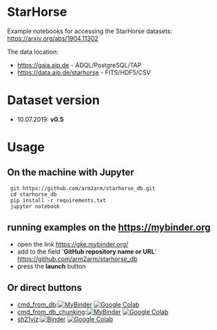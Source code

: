 # StarHorse
Example notebooks for accessing the StarHorse datasets: https://arxiv.org/abs/1904.11302

The data location:

*  https://gaia.aip.de - ADQL/PostgreSQL/TAP 
*  https://data.aip.de/starhorse - FITS/HDF5/CSV


# Dataset version
* 10.07.2019: **v0.5**

# Usage
## On the machine with Jupyter
  ```
   git https://github.com/arm2arm/starhorse_db.git 
   cd starhorse_db
   pip install -r requirements.txt
   jupyter notebook 
  ```
## running examples on the https://mybinder.org
* open the link https://gke.mybinder.org/
* add to the field '**GitHub repository name or URL**'  https://github.com/arm2arm/starhorse_db
* press the **launch** button

## Or direct buttons
- [cmd_from_db](cmd_from_db.ipynb):[![MyBinder](https://mybinder.org/badge.svg)](https://mybinder.org/v2/gh/arm2arm/starhorse_db/master?filepath=cmd_from_db.ipynb)
 [![Google Colab](https://badgen.net/badge/Launch/on%20Google%20Colab/blue?icon=terminal)](https://colab.research.google.com/github/arm2arm/starhorse_db/blob/master/cmd_from_db.ipynb)
 - [cmd_from_db_chunking](cmd_from_db_chunking.ipynb):[![MyBinder](https://mybinder.org/badge.svg)](https://mybinder.org/v2/gh/arm2arm/starhorse_db/master?filepath=cmd_from_db_chunking.ipynb)
 [![Google Colab](https://badgen.net/badge/Launch/on%20Google%20Colab/blue?icon=terminal)](https://colab.research.google.com/github/arm2arm/starhorse_db/blob/master/cmd_from_db_chunking.ipynb)
 - [sh21viz](sh21viz.ipynb):[![Binder](https://mybinder.org/badge_logo.svg)](https://mybinder.org/v2/gh/arm2arm/starhorse_db.git/HEAD)
 [![Google Colab](https://badgen.net/badge/Launch/on%20Google%20Colab/blue?icon=terminal)](https://colab.research.google.com/github/arm2arm/starhorse_db/blob/master/sh21viz.ipynb)
